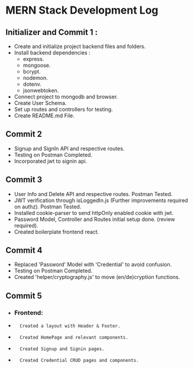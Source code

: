 # MERN Stack Development Log

## Initializer and Commit 1 :
*   Create and initialize project backend files and folders.
*   Install backend dependencies : 
    *   express.
    *   mongoose.
    *   bcrypt.
    *   nodemon.
    *   dotenv.
    *   jsonwebtoken.
*   Connect project to mongodb and browser.
*   Create User Schema.
*   Set up routes and controllers for testing.
*   Create README.md File.

## Commit 2
*   Signup and SignIn API and respective routes.
*   Testing on Postman Completed.
*   Incorporated jwt to signin api.

## Commit 3
*   User Info and Delete API and respective routes. Postman Tested.
*   JWT verification through isLoggedIn.js (Further improvements required on authz). Postman Tested.
*   Installed cookie-parser to send httpOnly enabled cookie with jwt.
*   Password Model, Controller and Routes initial setup done. (review required).
*   Created boilerplate frontend react.
 
## Commit 4
*   Replaced 'Password' Model with 'Credential' to avoid confusion.
*   Testing on Postman Completed.
*   Created 'helper/cryptography.js' to move (en/de)cryption functions.

## Commit 5
*   ### Frontend:
*       Created a layout with Header & Footer.
*       Created HomePage and relevant components.
*       Created Signup and Signin pages.
*       Created Credential CRUD pages and components.